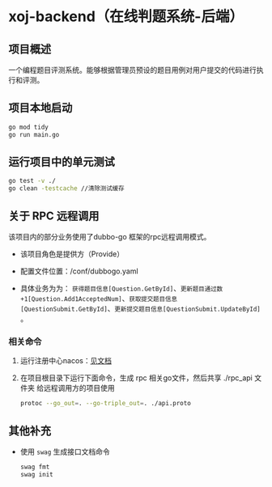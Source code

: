 # xoj-backend（在线判题系统-后端）

## 项目概述

一个编程题目评测系统。能够根据管理员预设的题目用例对用户提交的代码进行执行和评测。

## 项目本地启动

```bash
go mod tidy
go run main.go
```

## 运行项目中的单元测试

```bash
go test -v ./
go clean -testcache //清除测试缓存
```

## 关于 RPC 远程调用

该项目内的部分业务使用了dubbo-go 框架的rpc远程调用模式。

* 该项目角色是提供方（Provide）

* 配置文件位置：/conf/dubbogo.yaml

* 具体业务为为： `获得题目信息[Question.GetById]`、`更新题目通过数+1[Question.Add1AcceptedNum]`、`获取提交题目信息[QuestionSubmit.GetById]`、`更新提交题目信息[QuestionSubmit.UpdateById]` 。

### 相关命令

1. 运行注册中心nacos：[见文档](https://blog.csdn.net/trinityleo5/article/details/132622712?spm=1001.2014.3001.5502)

2. 在项目根目录下运行下面命令，生成 rpc 相关go文件，然后共享 ./rpc_api 文件夹 给远程调用方的项目使用
    ```bash
    protoc --go_out=. --go-triple_out=. ./api.proto
    ```

## 其他补充

* 使用 `swag` 生成接口文档命令
    ```bash
    swag fmt
    swag init 
    ```
